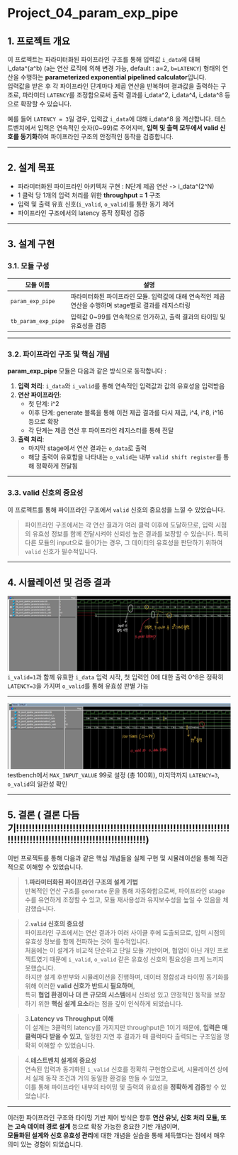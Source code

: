 # Project_04_param_exp_pipe

## 1. 프로젝트 개요

이 프로젝트는 파라미터화된 파이프라인 구조를 통해 입력값 `i_data`에 대해 i_data^(a^b) (a는 연산 로직에 의해 변경 가능, default : a=2, `b=LATENCY`) 형태의 연산을 수행하는 **parameterized exponential pipelined calculator**입니다.  
입력값을 받은 후 각 파이프라인 단계마다 제곱 연산을 반복하며 결과값을 출력하는 구조로, 파라미터 `LATENCY`를 조정함으로써 출력 결과를 i_data^2, i_data^4, i_data^8 등으로 확장할 수 있습니다.

예를 들어 `LATENCY = 3`일 경우, 입력값 `i_data`에 대해 i_data^8 을 계산합니다.
테스트벤치에서 입력은 연속적인 숫자(0~99)로 주어지며, **입력 및 출력 모두에서 valid 신호를 동기화**하여 파이프라인 구조의 안정적인 동작을 검증합니다.

---

## 2. 설계 목표

* 파라미터화된 파이프라인 아키텍처 구현 : N단계 제곱 연산 -> i_data^(2^N)
* 1 클럭 당 1개의 입력 처리를 위한 **throughput = 1** 구조
* 입력 및 출력 유효 신호(`i_valid`, `o_valid`)를 통한 동기 제어
* 파이프라인 구조에서의 latency 동작 정확성 검증

---

## 3. 설계 구현

### 3.1. 모듈 구성

| 모듈 이름            | 설명  |
|---------------------|------------|
| `param_exp_pipe`    | 파라미터화된 파이프라인 모듈. 입력값에 대해 연속적인 제곱 연산을 수행하며 stage별로 결과를 레지스터링 |
| `tb_param_exp_pipe` | 입력값 0~99를 연속적으로 인가하고, 출력 결과의 타이밍 및 유효성을 검증   |

---

### 3.2. 파이프라인 구조 및 핵심 개념

**param_exp_pipe** 모듈은 다음과 같은 방식으로 동작합니다 :

1. **입력 처리**: `i_data`와 `i_valid`를 통해 연속적인 입력값과 값의 유효성을 입력받음
2. **연산 파이프라인**:
    - 첫 단계: i^2
    - 이후 단계: generate 블록을 통해 이전 제곱 결과를 다시 제곱, i^4, i^8, i^16 등으로 확장
    - 각 단계는 제곱 연산 후 파이프라인 레지스터를 통해 전달
3. **출력 처리**:
    - 마지막 stage에서 연산 결과는 `o_data`로 출력
    - 해당 출력이 유효함을 나타내는 `o_valid`는 내부 `valid shift register`를 통해 정확하게 전달됨

---

### 3.3. valid 신호의 중요성

이 프로젝트를 통해 파이프라인 구조에서 `valid` 신호의 중요성을 느낄 수 있었습니다.

> 파이프라인 구조에서는 각 연산 결과가 여러 클럭 이후에 도달하므로, 입력 시점의 유효성 정보를 함께 전달시켜야 신뢰성 높은 결과를 보장할 수 있습니다.
> 특히 다른 모듈의 input으로 들어가는 경우, 그 데이터의 유효성을 판단하기 위하여 `valid` 신호가 필수적입니다.

---

## 4. 시뮬레이션 및 검증 결과

![pipeline init](sim_waves/1.pipeline1.jpg)
`i_valid=1`과 함께 유효한 `i_data` 입력 시작, 첫 입력인 0에 대한 출력 0^8은 정확히 `LATENCY=3`을 가지며 `o_valid`를 통해 유효성 판별 가능

---

![pipeline end](sim_waves/2.pipeline2.jpg)
testbench에서 `MAX_INPUT_VALUE` 99로 설정 (총 100회), 마지막까지 `LATENCY=3`, `o_valid`의 일관성 확인

---

## 5. 결론 ( 결론 다듬기!!!!!!!!!!!!!!!!!!!!!!!!!!!!!!!!!!!!!!!!!!!!!!!!!!!!!!!!!!!!!!!!!!!!!!!!!!!!!!!!!!!!!!!!!!!!!!!!!!!!!!!!!!!!!!!!)

이번 프로젝트를 통해 다음과 같은 핵심 개념들을 실제 구현 및 시뮬레이션을 통해 직관적으로 이해할 수 있었습니다.

>1.**파라미터화된 파이프라인 구조의 설계 기법**  
반복적인 연산 구조를 `generate` 문을 통해 자동화함으로써, 파이프라인 stage 수를 유연하게 조정할 수 있고, 모듈 재사용성과 유지보수성을 높일 수 있음을 체감했습니다.

>2.**`valid` 신호의 중요성**  
파이프라인 구조에서는 연산 결과가 여러 사이클 후에 도출되므로, 입력 시점의 유효성 정보를 함께 전파하는 것이 필수적입니다.  
처음에는 이 설계가 비교적 단순하고 단일 모듈 기반이며, 협업이 아닌 개인 프로젝트였기 때문에 `i_valid`, `o_valid` 같은 유효성 신호의 필요성을 크게 느끼지 못했습니다.  
하지만 설계 후반부와 시뮬레이션을 진행하며, 데이터 정합성과 타이밍 동기화를 위해 이러한 **valid 신호가 반드시 필요하며**,  
특히 **협업 환경이나 더 큰 규모의 시스템**에서 신뢰성 있고 안정적인 동작을 보장하기 위한 **핵심 설계 요소**라는 점을 깊이 인식하게 되었습니다.

>3.**Latency vs Throughput 이해**  
이 설계는 3클럭의 latency를 가지지만 throughput은 1이기 때문에, **입력은 매 클럭마다 받을 수 있고**, 일정한 지연 후 결과가 매 클럭마다 출력되는 구조임을 명확히 이해할 수 있었습니다.

>4.**테스트벤치 설계의 중요성**  
연속된 입력과 동기화된 `i_valid` 신호를 정확히 구현함으로써, 시뮬레이션 상에서 실제 동작 조건과 거의 동일한 환경을 만들 수 있었고,  
이를 통해 파이프라인 내부의 타이밍 및 출력의 유효성을 **정확하게 검증**할 수 있었습니다.

---

이러한 파이프라인 구조와 타이밍 기반 제어 방식은 향후 **연산 유닛, 신호 처리 모듈, 또는 고속 데이터 경로 설계** 등으로 확장 가능한 중요한 기반 개념이며,  
**모듈화된 설계와 신호 유효성 관리**에 대한 개념을 실습을 통해 체득했다는 점에서 매우 의미 있는 경험이 되었습니다.

